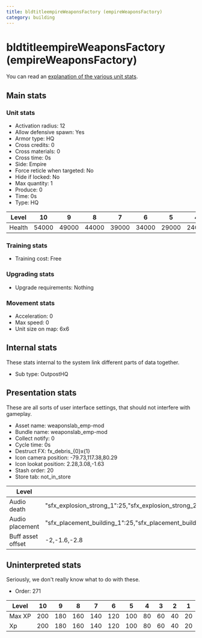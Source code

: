 ```yaml
---
title: bldtitleempireWeaponsFactory (empireWeaponsFactory)
category: building
---
```


# bldtitleempireWeaponsFactory (empireWeaponsFactory)

You can read an [explanation  of the various unit stats](unitexplained.md).

## Main stats

### Unit stats

  * Activation radius: 12
  * Allow defensive spawn: Yes
  * Armor type: HQ
  * Cross credits: 0
  * Cross materials: 0
  * Cross time: 0s
  * Side: Empire
  * Force reticle when targeted: No
  * Hide if locked: No
  * Max quantity: 1
  * Produce: 0
  * Time: 0s
  * Type: HQ

|Level |10   |9    |8    |7    |6    |5    |4    |3    |2    |1    |
|------|-----|-----|-----|-----|-----|-----|-----|-----|-----|-----|
|Health|54000|49000|44000|39000|34000|29000|24000|18000|15000|10000|


### Training stats

  * Training cost: Free

### Upgrading stats

  * Upgrade requirements: Nothing

### Movement stats

  * Acceleration: 0
  * Max speed: 0
  * Unit size on map: 6x6

## Internal stats

These stats internal to the system link different parts of data together.

  * Sub type: OutpostHQ

## Presentation stats

These are all sorts of user interface settings, that should not interfere with gameplay.

  * Asset name: weaponslab_emp-mod
  * Bundle name: weaponslab_emp-mod
  * Collect notify: 0
  * Cycle time: 0s
  * Destruct FX: fx_debris_{0}x{1}
  * Icon camera position: -79.73,117.38,80.29
  * Icon lookat position: 2.28,3.08,-1.63
  * Stash order: 20
  * Store tab: not_in_store

|Level            |10                                                                                                                      |9                                                                                                                       |8                                                                                                                       |7                                                                                                                       |6                                                                                                                       |5                                                                                                                       |4                                                                                                                       |3                                                                                                                       |2                                                                                                                       |1                                                                                                                       |
|-----------------|------------------------------------------------------------------------------------------------------------------------|------------------------------------------------------------------------------------------------------------------------|------------------------------------------------------------------------------------------------------------------------|------------------------------------------------------------------------------------------------------------------------|------------------------------------------------------------------------------------------------------------------------|------------------------------------------------------------------------------------------------------------------------|------------------------------------------------------------------------------------------------------------------------|------------------------------------------------------------------------------------------------------------------------|------------------------------------------------------------------------------------------------------------------------|------------------------------------------------------------------------------------------------------------------------|
|Audio death      |"sfx_explosion_strong_1":25,"sfx_explosion_strong_2":25,"sfx_explosion_strong_3":25,"sfx_explosion_strong_4":124        |"sfx_explosion_strong_1":25,"sfx_explosion_strong_2":25,"sfx_explosion_strong_3":25,"sfx_explosion_strong_4":123        |"sfx_explosion_strong_1":25,"sfx_explosion_strong_2":25,"sfx_explosion_strong_3":25,"sfx_explosion_strong_4":122        |"sfx_explosion_strong_1":25,"sfx_explosion_strong_2":25,"sfx_explosion_strong_3":25,"sfx_explosion_strong_4":121        |"sfx_explosion_strong_1":25,"sfx_explosion_strong_2":25,"sfx_explosion_strong_3":25,"sfx_explosion_strong_4":120        |"sfx_explosion_strong_1":25,"sfx_explosion_strong_2":25,"sfx_explosion_strong_3":25,"sfx_explosion_strong_4":119        |"sfx_explosion_strong_1":25,"sfx_explosion_strong_2":25,"sfx_explosion_strong_3":25,"sfx_explosion_strong_4":118        |"sfx_explosion_strong_1":25,"sfx_explosion_strong_2":25,"sfx_explosion_strong_3":25,"sfx_explosion_strong_4":117        |"sfx_explosion_strong_1":25,"sfx_explosion_strong_2":25,"sfx_explosion_strong_3":25,"sfx_explosion_strong_4":116        |"sfx_explosion_strong_1":25,"sfx_explosion_strong_2":25,"sfx_explosion_strong_3":25,"sfx_explosion_strong_4":115        |
|Audio placement  |"sfx_placement_building_1":25,"sfx_placement_building_2":25,"sfx_placement_building_3":25,"sfx_placement_building_4":124|"sfx_placement_building_1":25,"sfx_placement_building_2":25,"sfx_placement_building_3":25,"sfx_placement_building_4":123|"sfx_placement_building_1":25,"sfx_placement_building_2":25,"sfx_placement_building_3":25,"sfx_placement_building_4":122|"sfx_placement_building_1":25,"sfx_placement_building_2":25,"sfx_placement_building_3":25,"sfx_placement_building_4":121|"sfx_placement_building_1":25,"sfx_placement_building_2":25,"sfx_placement_building_3":25,"sfx_placement_building_4":120|"sfx_placement_building_1":25,"sfx_placement_building_2":25,"sfx_placement_building_3":25,"sfx_placement_building_4":119|"sfx_placement_building_1":25,"sfx_placement_building_2":25,"sfx_placement_building_3":25,"sfx_placement_building_4":118|"sfx_placement_building_1":25,"sfx_placement_building_2":25,"sfx_placement_building_3":25,"sfx_placement_building_4":117|"sfx_placement_building_1":25,"sfx_placement_building_2":25,"sfx_placement_building_3":25,"sfx_placement_building_4":116|"sfx_placement_building_1":25,"sfx_placement_building_2":25,"sfx_placement_building_3":25,"sfx_placement_building_4":115|
|Buff asset offset|-2,-1.6,-2.8                                                                                                            |-2,-1.6,-2.8                                                                                                            |-2,-1.6,-2.8                                                                                                            |-2,-1.6,-2.8                                                                                                            |-1.6,-2.4,-1.6                                                                                                          |-1.6,-2.4,-1.6                                                                                                          |-1.6,-2.2,-1.6                                                                                                          |-1.6,-2.2,-1.6                                                                                                          |-1.6,-2.2,-1.6                                                                                                          |-1.6,-2.2,-1.6                                                                                                          |


## Uninterpreted stats

Seriously, we don't really know what to do with these.

  * Order: 271

|Level |10 |9  |8  |7  |6  |5  |4 |3 |2 |1 |
|------|---|---|---|---|---|---|--|--|--|--|
|Max XP|200|180|160|140|120|100|80|60|40|20|
|Xp    |200|180|160|140|120|100|80|60|40|20|


